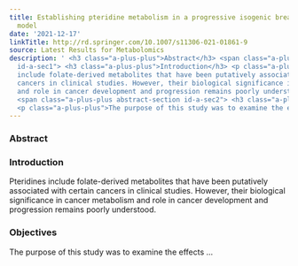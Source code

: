 ```yaml
---
title: Establishing pteridine metabolism in a progressive isogenic breast cancer cell
  model
date: '2021-12-17'
linkTitle: http://rd.springer.com/10.1007/s11306-021-01861-9
source: Latest Results for Metabolomics
description: ' <h3 class="a-plus-plus">Abstract</h3> <span class="a-plus-plus abstract-section
  id-a-sec1"> <h3 class="a-plus-plus">Introduction</h3> <p class="a-plus-plus">Pteridines
  include folate-derived metabolites that have been putatively associated with certain
  cancers in clinical studies. However, their biological significance in cancer metabolism
  and role in cancer development and progression remains poorly understood.</p> </span>
  <span class="a-plus-plus abstract-section id-a-sec2"> <h3 class="a-plus-plus">Objectives</h3>
  <p class="a-plus-plus">The purpose of this study was to examine the effects ...'
---
```

 <h3 class="a-plus-plus">Abstract</h3> <span class="a-plus-plus abstract-section id-a-sec1"> <h3 class="a-plus-plus">Introduction</h3> <p class="a-plus-plus">Pteridines include folate-derived metabolites that have been putatively associated with certain cancers in clinical studies. However, their biological significance in cancer metabolism and role in cancer development and progression remains poorly understood.</p> </span> <span class="a-plus-plus abstract-section id-a-sec2"> <h3 class="a-plus-plus">Objectives</h3> <p class="a-plus-plus">The purpose of this study was to examine the effects ...